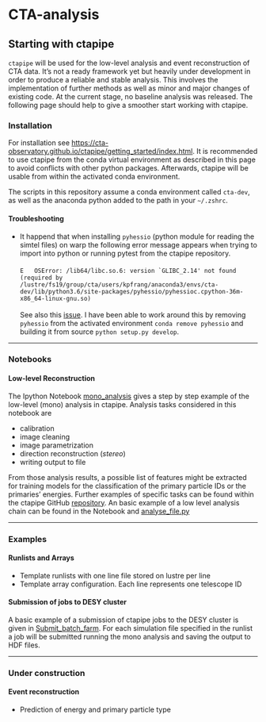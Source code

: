# CTA-analysis

## Starting with ctapipe

`ctapipe` will be used for the low-level analysis and event reconstruction of CTA data. It’s not a ready framework yet but heavily under development in order to produce a reliable and stable analysis. This involves the implementation of further methods as well as minor and major changes of existing code. At the current stage, no baseline analysis was released.
The following page should help to give a smoother start working with ctapipe.

### Installation

For installation see https://cta-observatory.github.io/ctapipe/getting_started/index.html. It is recommended to use ctapipe from the conda virtual environment as described in this page to avoid conflicts with other python packages. Afterwards, ctapipe will be usable from within the activated conda environment.

The scripts in this repository assume a conda environment called `cta-dev`, as well as the anaconda python added to the path in your `~/.zshrc`.

#### Troubleshooting

- It happend that when installing `pyhessio` (python module for reading the simtel files) on warp the following error message appears when trying to import into python or running pytest from the ctapipe repository.  <br><br>
```E   OSError: /lib64/libc.so.6: version `GLIBC_2.14' not found (required by /lustre/fs19/group/cta/users/kpfrang/anaconda3/envs/cta-dev/lib/python3.6/site-packages/pyhessio/pyhessioc.cpython-36m-x86_64-linux-gnu.so)```  <br><br>
See also this [issue](https://github.com/cta-observatory/pyhessio/issues/65). I have been able to work around this by removing `pyhessio` from the activated environment `conda remove pyhessio` and building it from source `python setup.py develop`.

***

### Notebooks

#### Low-level Reconstruction

The Ipython Notebook [mono_analysis](Notebooks/mono_analysis.ipynb) gives a step by step example of the low-level (mono) analysis in ctapipe. Analysis tasks considered in this notebook are
- calibration
- image cleaning
- image parametrization
- direction reconstruction (*stereo*)
- writing output to file

From those analysis results, a possible list of features might be extracted for training models for the classification of the primary particle IDs or the primaries’ energies. Further examples of specific tasks can be found within the ctapipe GitHub [repository](https://github.com/cta-observatory/ctapipe/tree/master/examples). An basic example of a low level analysis chain can be found in the Notebook and [analyse_file.py](Examples/Submit_batch_farm/analyse_file.py)

***

### Examples

#### Runlists and Arrays
- Template runlists with one line file stored on lustre per line
- Template array configuration. Each line represents one telescope ID

#### Submission of jobs to DESY cluster
A basic example of a submission of ctapipe jobs to the DESY cluster is given in [Submit_batch_farm](Examples/Submit_batch_farm). For each simulation file specified in the runlist a job will be submitted running the mono analysis and saving the output to HDF files.

***

### Under construction

#### Event reconstruction
- Prediction of energy and primary particle type
